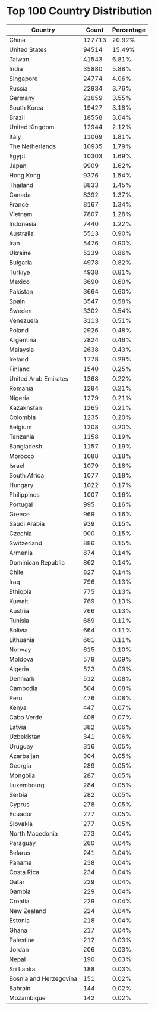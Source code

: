 # Top 100 Country Distribution
| Country | Count | Percentage |
|----|----|----|
| China | 127713 | 20.92% |
| United States | 94514 | 15.49% |
| Taiwan | 41543 | 6.81% |
| India | 35880 | 5.88% |
| Singapore | 24774 | 4.06% |
| Russia | 22934 | 3.76% |
| Germany | 21659 | 3.55% |
| South Korea | 19427 | 3.18% |
| Brazil | 18558 | 3.04% |
| United Kingdom | 12944 | 2.12% |
| Italy | 11069 | 1.81% |
| The Netherlands | 10935 | 1.79% |
| Egypt | 10303 | 1.69% |
| Japan | 9909 | 1.62% |
| Hong Kong | 9376 | 1.54% |
| Thailand | 8833 | 1.45% |
| Canada | 8392 | 1.37% |
| France | 8167 | 1.34% |
| Vietnam | 7807 | 1.28% |
| Indonesia | 7440 | 1.22% |
| Australia | 5513 | 0.90% |
| Iran | 5476 | 0.90% |
| Ukraine | 5239 | 0.86% |
| Bulgaria | 4978 | 0.82% |
| Türkiye | 4938 | 0.81% |
| Mexico | 3690 | 0.60% |
| Pakistan | 3664 | 0.60% |
| Spain | 3547 | 0.58% |
| Sweden | 3302 | 0.54% |
| Venezuela | 3113 | 0.51% |
| Poland | 2926 | 0.48% |
| Argentina | 2824 | 0.46% |
| Malaysia | 2638 | 0.43% |
| Ireland | 1778 | 0.29% |
| Finland | 1540 | 0.25% |
| United Arab Emirates | 1368 | 0.22% |
| Romania | 1284 | 0.21% |
| Nigeria | 1279 | 0.21% |
| Kazakhstan | 1265 | 0.21% |
| Colombia | 1235 | 0.20% |
| Belgium | 1208 | 0.20% |
| Tanzania | 1158 | 0.19% |
| Bangladesh | 1157 | 0.19% |
| Morocco | 1088 | 0.18% |
| Israel | 1079 | 0.18% |
| South Africa | 1077 | 0.18% |
| Hungary | 1022 | 0.17% |
| Philippines | 1007 | 0.16% |
| Portugal | 995 | 0.16% |
| Greece | 969 | 0.16% |
| Saudi Arabia | 939 | 0.15% |
| Czechia | 900 | 0.15% |
| Switzerland | 886 | 0.15% |
| Armenia | 874 | 0.14% |
| Dominican Republic | 862 | 0.14% |
| Chile | 827 | 0.14% |
| Iraq | 796 | 0.13% |
| Ethiopia | 775 | 0.13% |
| Kuwait | 769 | 0.13% |
| Austria | 766 | 0.13% |
| Tunisia | 689 | 0.11% |
| Bolivia | 664 | 0.11% |
| Lithuania | 661 | 0.11% |
| Norway | 615 | 0.10% |
| Moldova | 578 | 0.09% |
| Algeria | 523 | 0.09% |
| Denmark | 512 | 0.08% |
| Cambodia | 504 | 0.08% |
| Peru | 476 | 0.08% |
| Kenya | 447 | 0.07% |
| Cabo Verde | 408 | 0.07% |
| Latvia | 382 | 0.06% |
| Uzbekistan | 341 | 0.06% |
| Uruguay | 316 | 0.05% |
| Azerbaijan | 304 | 0.05% |
| Georgia | 289 | 0.05% |
| Mongolia | 287 | 0.05% |
| Luxembourg | 284 | 0.05% |
| Serbia | 282 | 0.05% |
| Cyprus | 278 | 0.05% |
| Ecuador | 277 | 0.05% |
| Slovakia | 277 | 0.05% |
| North Macedonia | 273 | 0.04% |
| Paraguay | 260 | 0.04% |
| Belarus | 241 | 0.04% |
| Panama | 238 | 0.04% |
| Costa Rica | 234 | 0.04% |
| Qatar | 229 | 0.04% |
| Gambia | 229 | 0.04% |
| Croatia | 229 | 0.04% |
| New Zealand | 224 | 0.04% |
| Estonia | 218 | 0.04% |
| Ghana | 217 | 0.04% |
| Palestine | 212 | 0.03% |
| Jordan | 206 | 0.03% |
| Nepal | 190 | 0.03% |
| Sri Lanka | 188 | 0.03% |
| Bosnia and Herzegovina | 151 | 0.02% |
| Bahrain | 144 | 0.02% |
| Mozambique | 142 | 0.02% |

